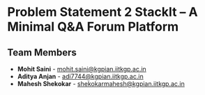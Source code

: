 # Problem Statement 2 StackIt – A Minimal Q&A Forum Platform

## Team Members
- **Mohit Saini** - mohit.saini@kgpian.iitkgp.ac.in
- **Aditya Anjan** - adi7744@kgpian.iitkgp.ac.in  
- **Mahesh Shekokar** - shekokarmahesh@kgpian.iitkgp.ac.in